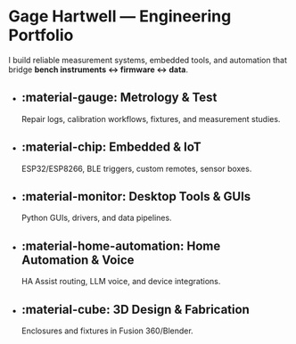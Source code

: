 # Gage Hartwell — Engineering Portfolio

I build reliable measurement systems, embedded tools, and automation that bridge **bench instruments ↔ firmware ↔ data**.

<div class="grid cards" markdown>

-   :material-gauge: **Metrology & Test**
    ---
    Repair logs, calibration workflows, fixtures, and measurement studies.

-   :material-chip: **Embedded & IoT**
    ---
    ESP32/ESP8266, BLE triggers, custom remotes, sensor boxes.

-   :material-monitor: **Desktop Tools & GUIs**
    ---
    Python GUIs, drivers, and data pipelines.

-   :material-home-automation: **Home Automation & Voice**
    ---
    HA Assist routing, LLM voice, and device integrations.

-   :material-cube: **3D Design & Fabrication**
    ---
    Enclosures and fixtures in Fusion 360/Blender.

</div>